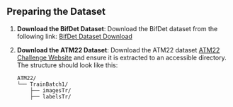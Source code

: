 ## Preparing the Dataset

1. **Download the BifDet Dataset**:
   Download the BifDet dataset from the following link:
   [BifDet Dataset Download](https://...)

2. **Download the ATM22 Dataset**:
   Download the ATM22 dataset [ATM22 Challenge Website](https://...) and ensure it is extracted to an accessible directory. The structure should look like this:

   ```plaintext
   ATM22/
   └── TrainBatch1/
       ├── imagesTr/
       ├── labelsTr/

